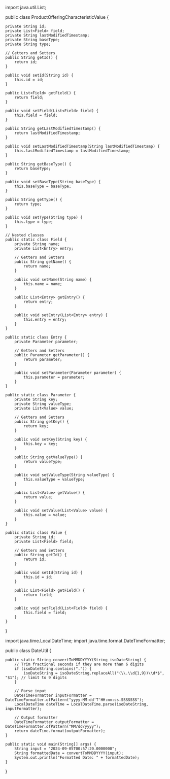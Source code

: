 import java.util.List;

public class ProductOfferingCharacteristicValue {

    private String id;
    private List<Field> field;
    private String lastModifiedTimestamp;
    private String baseType;
    private String type;

    // Getters and Setters
    public String getId() {
        return id;
    }

    public void setId(String id) {
        this.id = id;
    }

    public List<Field> getField() {
        return field;
    }

    public void setField(List<Field> field) {
        this.field = field;
    }

    public String getLastModifiedTimestamp() {
        return lastModifiedTimestamp;
    }

    public void setLastModifiedTimestamp(String lastModifiedTimestamp) {
        this.lastModifiedTimestamp = lastModifiedTimestamp;
    }

    public String getBaseType() {
        return baseType;
    }

    public void setBaseType(String baseType) {
        this.baseType = baseType;
    }

    public String getType() {
        return type;
    }

    public void setType(String type) {
        this.type = type;
    }

    // Nested classes
    public static class Field {
        private String name;
        private List<Entry> entry;

        // Getters and Setters
        public String getName() {
            return name;
        }

        public void setName(String name) {
            this.name = name;
        }

        public List<Entry> getEntry() {
            return entry;
        }

        public void setEntry(List<Entry> entry) {
            this.entry = entry;
        }
    }

    public static class Entry {
        private Parameter parameter;

        // Getters and Setters
        public Parameter getParameter() {
            return parameter;
        }

        public void setParameter(Parameter parameter) {
            this.parameter = parameter;
        }
    }

    public static class Parameter {
        private String key;
        private String valueType;
        private List<Value> value;

        // Getters and Setters
        public String getKey() {
            return key;
        }

        public void setKey(String key) {
            this.key = key;
        }

        public String getValueType() {
            return valueType;
        }

        public void setValueType(String valueType) {
            this.valueType = valueType;
        }

        public List<Value> getValue() {
            return value;
        }

        public void setValue(List<Value> value) {
            this.value = value;
        }
    }

    public static class Value {
        private String id;
        private List<Field> field;

        // Getters and Setters
        public String getId() {
            return id;
        }

        public void setId(String id) {
            this.id = id;
        }

        public List<Field> getField() {
            return field;
        }

        public void setField(List<Field> field) {
            this.field = field;
        }
    }
}


import java.time.LocalDateTime;
import java.time.format.DateTimeFormatter;

public class DateUtil {

    public static String convertToMMDDYYYY(String isoDateString) {
        // Trim fractional seconds if they are more than 6 digits
        if (isoDateString.contains(".")) {
            isoDateString = isoDateString.replaceAll("(\\.\\d{1,9})\\d*$", "$1"); // limit to 9 digits
        }

        // Parse input
        DateTimeFormatter inputFormatter = DateTimeFormatter.ofPattern("yyyy-MM-dd'T'HH:mm:ss.SSSSSSS");
        LocalDateTime dateTime = LocalDateTime.parse(isoDateString, inputFormatter);

        // Output formatter
        DateTimeFormatter outputFormatter = DateTimeFormatter.ofPattern("MM/dd/yyyy");
        return dateTime.format(outputFormatter);
    }

    public static void main(String[] args) {
        String input = "2024-09-05T00:57:20.0000000";
        String formattedDate = convertToMMDDYYYY(input);
        System.out.println("Formatted Date: " + formattedDate);
    }
}
